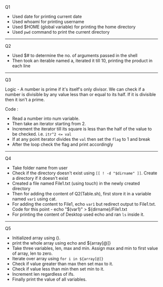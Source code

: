 Q1

- Used date for printing current date
- Used whoami for printing username
- Used $HOME (global variable) for printing the home directory
- Used `pwd` command to print the current directory

***********

Q2

- Used $# to determine the no. of arguments passed in the shell
- Then took an iterable named a, iterated it till 10, printing the product in each line

***********

Q3

Logic - A number is prime if it's itself's only divisor. We can check if a number is divisible by any value less than or equal to its half. If it is divisible then it isn't a prime.

Code :
- Read a number into num variable.
- Then take an iterator starting from 2.
- Increment the iterator till its square is less than the half of the value to be checked. i.e. `itr^2 <= val`
- If at any point iterator divides the `val` then set the `flag` to 1 and break
- After the loop check the flag and print accordingly

***********

Q4

- Take folder name from user
- Check if the directory doesn't exist using `[[ ! -d "$dirname" ]]`. Create a directory if it doesn't exist
- Created a file named File1.txt (using touch) in the newly created directory
- Then for adding the content of Q2(Table.sh), first store it in a variable named `var1` using cat.
- For adding the content to File1, echo `var1` but redirect output to File1.txt.
    Code for this point - echo "$(var1)" > ${dirname}/File1.txt
- For printing the content of Desktop used echo and ran `ls` inside it.

***********

Q5

- Initialized array using ().
- print the whole array using echo and ${array[@]}
- Take three variables, len, max and min. Assign max and min to first value of array, len to zero.
- Iterate over array using `for i in ${array[@]}`
- Check if value greater than max then set max to it.
- Check if value less than min then set min to it.
- Increment len regardless of ifs.
- Finally print the value of all variables.
